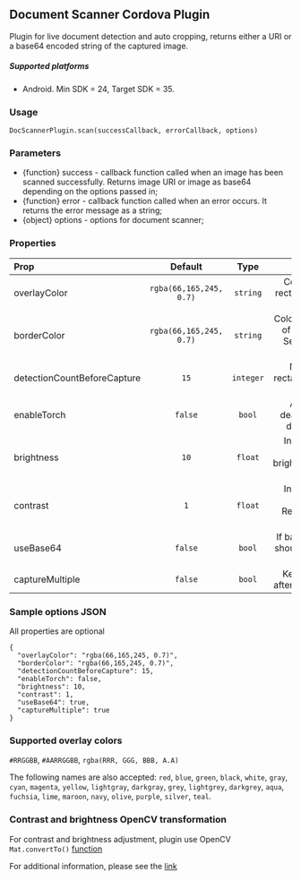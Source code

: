 ## Document Scanner Cordova Plugin
Plugin for live document detection and auto cropping, returns either a URI or a base64 encoded string of the captured image.

##### Supported platforms
- Android. Min SDK = 24, Target SDK = 35.

### Usage
`DocScannerPlugin.scan(successCallback, errorCallback, options)`

### Parameters
- {function} success - callback function called when an image has been scanned successfully. Returns image URI or image as base64 depending on the options passed in;
- {function} error - callback function called when an error occurs. It returns the error message as a string;
- {object} options - options for document scanner;

### Properties
| Prop                        | Default                  |   Type    | Description                                                                     |
| :-------------------------- | :----------------------: | :-------: | :-----------------------------------------------------------------------------: |
| overlayColor                | `rgba(66,165,245, 0.7)`  | `string`  | Color of the detected rectangle. See supported colors below.                    |
| borderColor                 | `rgba(66,165,245, 0.7)`  | `string`  | Color color of the borders of detected rectangle. See supported colors below.   |
| detectionCountBeforeCapture | `15`                     | `integer` | Number of correct rectangle to detect before capture                            |
| enableTorch                 | `false`                  | `bool`    | Allows to active or deactivate flash during document detection                  |
| brightness                  | `10`                     | `float`   | Increase or decrease image brightness.Recommended values [0-100]                |
| contrast                    | `1`                      | `float`   | Increase or decrease image contrast. Recommended values [1.0-3.0]               |           
| useBase64                   | `false`                  | `bool`    | If base64 representation should be passed instead of image uri's                |
| captureMultiple             | `false`                  | `bool`    | Keeps the scanner on after a successful capture                                 |

### Sample options JSON
All properties are optional
```
{
  "overlayColor": "rgba(66,165,245, 0.7)",
  "borderColor": "rgba(66,165,245, 0.7)",
  "detectionCountBeforeCapture": 15,
  "enableTorch": false,
  "brightness": 10,
  "contrast": 1,
  "useBase64": true,
  "captureMultiple": true
}
```

### Supported overlay colors
`#RRGGBB`, `#AARRGGBB`, `rgba(RRR, GGG, BBB, A.A)`

The following names are also accepted: 
`red`, `blue`, `green`, `black`, `white`, `gray`, `cyan`, `magenta`, `yellow`, `lightgray`, `darkgray`, `grey`, 
`lightgrey`, `darkgrey`, `aqua`, `fuchsia`, `lime`, `maroon`, `navy`, `olive`, `purple`, `silver`, `teal`.


### Contrast and brightness OpenCV transformation 
For contrast and brightness adjustment, plugin use OpenCV `Mat.convertTo()` [function](https://docs.opencv.org/master/d3/d63/classcv_1_1Mat.html#adf88c60c5b4980e05bb556080916978b ) 

For additional information, please see the [link](https://docs.opencv.org/2.4/doc/tutorials/core/basic_linear_transform/basic_linear_transform.html)



